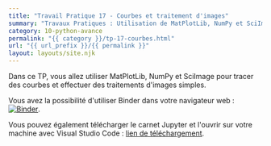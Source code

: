 ```yaml
---
title: "Travail Pratique 17 - Courbes et traitement d'images"
summary: "Travaux Pratiques : Utilisation de MatPlotLib, NumPy et SciImage pour tracer des courbes et effectuer des traitements d'images simples."
category: 10-python-avance
permalink: "{{ category }}/tp-17-courbes.html"
url: "{{ url_prefix }}/{{ permalink }}"
layout: layouts/site.njk
---
```


Dans ce TP, vous allez utiliser MatPlotLib, NumPy et SciImage pour tracer des courbes et effectuer des traitements d'images simples.

Vous avez la possibilité d'utiliser Binder dans votre navigateur web : <a href="https://mybinder.org/v2/gh/loic-yvonnet/algo-appliquee/master?filepath=cours%2F10-python-avance%2Fwork-assignment-21.ipynb"><img class="inline" src="https://mybinder.org/badge_logo.svg" alt="Binder"></a>.

Vous pouvez également télécharger le carnet Jupyter et l'ouvrir sur votre machine avec Visual Studio Code : <a href="./work-assignment-21.ipynb" download="tp-17.ipynb">lien de téléchargement</a>.